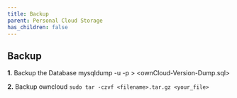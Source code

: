 ```yaml
---
title: Backup
parent: Personal Cloud Storage
has_children: false
---
```


## Backup

**1.** Backup the Database
mysqldump -u<username> -p<password> <databasename> > <ownCloud-Version-Dump.sql>

**2.** Backup owncloud
`sudo tar -czvf <filename>.tar.gz <your_file>`